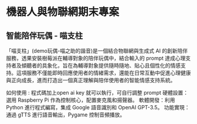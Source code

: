# 機器人與物聯網期末專案 
## 智能陪伴玩偶 - 喵支柱
「喵支柱」(demo玩偶-喵之助的諧音)是一個結合物聯網與生成式 AI 的創新陪伴服務，透果安裝樹莓派在輔導對象的陪伴玩偶中，結合輸入的 prompt 達成心理支持者及傾聽者的具象化，旨在為輔導對象提供隨時隨地、貼心且個性化的情感支持。這項服務不僅能即時回應使用者的情緒需求，還能在日常互動中促進心理健康與正向成長，進而打造出一個真正理解與陪伴使用者的智能情感支持系統。

如何使用 : 程式碼加上open ai key 就可以執行，可自行調整 prompt 
硬體設置：選用 Raspberry Pi 作為控制核心，配置麥克風和揚聲器。 
軟體開發：利用 Python 進行程式編寫，集成 Google 語音識別和 OpenAI GPT-3.5。 
功能實現：通過 gTTS 進行語音輸出，Pygame 控制音頻播放。
